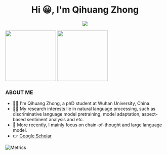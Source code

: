 <h1 align="center">Hi 😀, I'm Qihuang Zhong</h1>

<p align="center"> 
  <img src="https://profile-counter.glitch.me/WHU-ZQH/count.svg" />
</p>

<img height="160px" src="https://github-readme-stats-git-masterrstaa-rickstaa.vercel.app/api?username=WHU-ZQH&show_icons=true&theme=github_dark" /> <img height="160px" src="https://github-readme-stats-git-masterrstaa-rickstaa.vercel.app/api/top-langs/?username=WHU-ZQH&theme=github_dark" />

### ABOUT ME
- 👨‍🎓 I'm Qihuang Zhong, a phD student at Wuhan University, China.
- 🧑‍💻 My research interests lie in natural language processing, such as discriminative language model pretraining, model adaptation, aspect-based sentiment analysis and etc.
- 🤔 More recently, I mainly focus on chain-of-thought and large language model.
- 👉 [Google Scholar](https://scholar.google.com.hk/citations?user=YCL8gkYAAAAJ&hl=zh-CN)

![Metrics](https://metrics.lecoq.io/wangbing1416?template=classic&base=header%2C%20activity%2C%20community%2C%20repositories%2C%20metadata&base.indepth=false&base.hireable=false&base.skip=false&config.timezone=Asia%2FShanghai)
